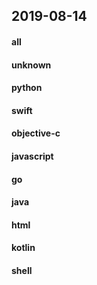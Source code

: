 ## 2019-08-14

#### all

#### unknown

#### python

#### swift

#### objective-c

#### javascript

#### go

#### java

#### html

#### kotlin

#### shell
